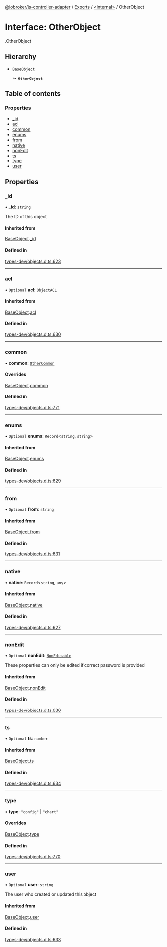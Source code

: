 [@iobroker/js-controller-adapter](../README.md) / [Exports](../modules.md) / [<internal\>](../modules/internal_.md) / OtherObject

# Interface: OtherObject

[<internal>](../modules/internal_.md).OtherObject

## Hierarchy

- [`BaseObject`](internal_.BaseObject.md)

  ↳ **`OtherObject`**

## Table of contents

### Properties

- [\_id](internal_.OtherObject.md#_id)
- [acl](internal_.OtherObject.md#acl)
- [common](internal_.OtherObject.md#common)
- [enums](internal_.OtherObject.md#enums)
- [from](internal_.OtherObject.md#from)
- [native](internal_.OtherObject.md#native)
- [nonEdit](internal_.OtherObject.md#nonedit)
- [ts](internal_.OtherObject.md#ts)
- [type](internal_.OtherObject.md#type)
- [user](internal_.OtherObject.md#user)

## Properties

### \_id

• **\_id**: `string`

The ID of this object

#### Inherited from

[BaseObject](internal_.BaseObject.md).[_id](internal_.BaseObject.md#_id)

#### Defined in

[types-dev/objects.d.ts:623](https://github.com/ioBroker/ioBroker.js-controller/blob/ac19e215/packages/types-dev/objects.d.ts#L623)

___

### acl

• `Optional` **acl**: [`ObjectACL`](internal_.ObjectACL.md)

#### Inherited from

[BaseObject](internal_.BaseObject.md).[acl](internal_.BaseObject.md#acl)

#### Defined in

[types-dev/objects.d.ts:630](https://github.com/ioBroker/ioBroker.js-controller/blob/ac19e215/packages/types-dev/objects.d.ts#L630)

___

### common

• **common**: [`OtherCommon`](internal_.OtherCommon.md)

#### Overrides

[BaseObject](internal_.BaseObject.md).[common](internal_.BaseObject.md#common)

#### Defined in

[types-dev/objects.d.ts:771](https://github.com/ioBroker/ioBroker.js-controller/blob/ac19e215/packages/types-dev/objects.d.ts#L771)

___

### enums

• `Optional` **enums**: `Record`<`string`, `string`\>

#### Inherited from

[BaseObject](internal_.BaseObject.md).[enums](internal_.BaseObject.md#enums)

#### Defined in

[types-dev/objects.d.ts:629](https://github.com/ioBroker/ioBroker.js-controller/blob/ac19e215/packages/types-dev/objects.d.ts#L629)

___

### from

• `Optional` **from**: `string`

#### Inherited from

[BaseObject](internal_.BaseObject.md).[from](internal_.BaseObject.md#from)

#### Defined in

[types-dev/objects.d.ts:631](https://github.com/ioBroker/ioBroker.js-controller/blob/ac19e215/packages/types-dev/objects.d.ts#L631)

___

### native

• **native**: `Record`<`string`, `any`\>

#### Inherited from

[BaseObject](internal_.BaseObject.md).[native](internal_.BaseObject.md#native)

#### Defined in

[types-dev/objects.d.ts:627](https://github.com/ioBroker/ioBroker.js-controller/blob/ac19e215/packages/types-dev/objects.d.ts#L627)

___

### nonEdit

• `Optional` **nonEdit**: [`NonEditable`](internal_.NonEditable.md)

These properties can only be edited if correct password is provided

#### Inherited from

[BaseObject](internal_.BaseObject.md).[nonEdit](internal_.BaseObject.md#nonedit)

#### Defined in

[types-dev/objects.d.ts:636](https://github.com/ioBroker/ioBroker.js-controller/blob/ac19e215/packages/types-dev/objects.d.ts#L636)

___

### ts

• `Optional` **ts**: `number`

#### Inherited from

[BaseObject](internal_.BaseObject.md).[ts](internal_.BaseObject.md#ts)

#### Defined in

[types-dev/objects.d.ts:634](https://github.com/ioBroker/ioBroker.js-controller/blob/ac19e215/packages/types-dev/objects.d.ts#L634)

___

### type

• **type**: ``"config"`` \| ``"chart"``

#### Overrides

[BaseObject](internal_.BaseObject.md).[type](internal_.BaseObject.md#type)

#### Defined in

[types-dev/objects.d.ts:770](https://github.com/ioBroker/ioBroker.js-controller/blob/ac19e215/packages/types-dev/objects.d.ts#L770)

___

### user

• `Optional` **user**: `string`

The user who created or updated this object

#### Inherited from

[BaseObject](internal_.BaseObject.md).[user](internal_.BaseObject.md#user)

#### Defined in

[types-dev/objects.d.ts:633](https://github.com/ioBroker/ioBroker.js-controller/blob/ac19e215/packages/types-dev/objects.d.ts#L633)
